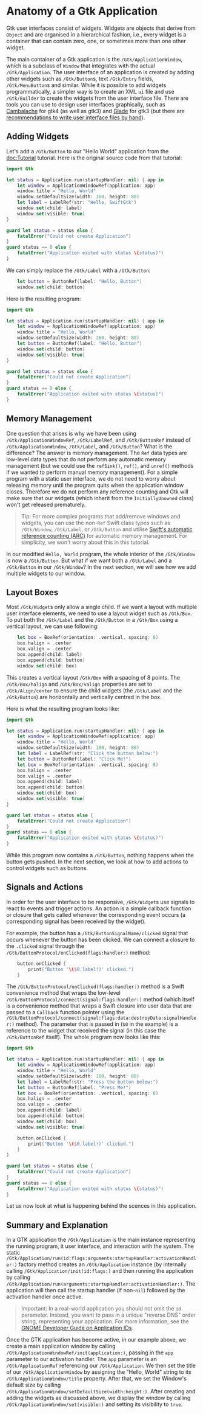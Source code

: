 # Anatomy of a Gtk Application

Gtk user interfaces consist of widgets.
Widgets are objects that derive from `Object`
and are organised in a hierarchical fashion, i.e.,
every widget is a container that can contain zero, one,
or sometimes more than one other widget.

The main container of a Gtk application is the ``/Gtk/ApplicationWindow``,
which is a subclass of ``Window`` that integrates with the actual ``/Gtk/Application``.
The user interface of an application is created by adding other widgets such as
``/Gtk/Button``s, text ``/Gtk/Entry`` fields, ``/Gtk/MenuButton``s and similar.
While it is possible to add widgets programmatically, a simpler
way is to create an XML `ui` file and use ``/Gtk/Builder`` to create the widgets
from the user interface file.  There are tools you can use to design user interfaces
graphically, such as [Cambalache](https://flathub.org/apps/ar.xjuan.Cambalache)
for gtk4 (as well as gtk3) and [Glade](https://gitlab.gnome.org/GNOME/glade)
for gtk3 (but there are
[recommendations to write user interface files by hand](https://blogs.gnome.org/christopherdavis/2020/11/19/glade-not-recommended/)).

## Adding Widgets

Let's add a ``/Gtk/Button`` to our "Hello World" application
from the <doc:Tutorial> tutorial.  Here is the original source code
from that tutorial:

```Swift
import Gtk

let status = Application.run(startupHandler: nil) { app in
    let window = ApplicationWindowRef(application: app)
    window.title = "Hello, World"
    window.setDefaultSize(width: 160, height: 80)
    let label = LabelRef(str: "Hello, SwiftGtk")
    window.set(child: label)
    window.set(visible: true)
}

guard let status = status else {
    fatalError("Could not create Application")
}
guard status == 0 else {
    fatalError("Application exited with status \(status)")
}
```

We can simply replace the ``/Gtk/Label`` with a ``/Gtk/Button``:

```Swift
    let button = ButtonRef(label: "Hello, Button")
    window.set(child: button)
```

Here is the resulting program:

```Swift
import Gtk

let status = Application.run(startupHandler: nil) { app in
    let window = ApplicationWindowRef(application: app)
    window.title = "Hello, World"
    window.setDefaultSize(width: 160, height: 80)
    let button = ButtonRef(label: "Hello, Button")
    window.set(child: button)
    window.set(visible: true)
}

guard let status = status else {
    fatalError("Could not create Application")
}
guard status == 0 else {
    fatalError("Application exited with status \(status)")
}
```

## Memory Management

One question that arises is why we have been using
``/Gtk/ApplicationWindowRef``, ``/Gtk/LabelRef``, and
``/Gtk/ButtonRef`` instead of ``/Gtk/ApplicationWindow``,
``/Gtk/Label``, and ``/Gtk/Button``?  What is the difference?
The answer is memory management.  The `Ref` data types are
low-level data types that do not perform any automatic
memory management (but we could use the `refSink()`, `ref()`,
and `unref()` methods if we wanted to perform manual memory
management).  For a simple program with a static user interface,
we do not need to worry about releasing memory until the program
quits when the application window closes.  Therefore we do not
perform any reference counting and Gtk will make sure that our
widgets (which inherit from the `InitiallyUnowned` class)
won't get released prematurely.

>Tip: For more complex programs that add/remove windows and
widgets, you can use the non-`Ref` Swift class types such as
``/Gtk/Window``, ``/Gtk/Label``, or ``/Gtk/Button`` and utilise
[Swift's automatic reference counting (ARC)](https://docs.swift.org/swift-book/documentation/the-swift-programming-language/automaticreferencecounting/)
for automatic memory management.
For simplicity, we won't worry about this in this tutorial.

In our modified ``Hello, World`` program, the whole interior of the
``/Gtk/Window`` is now a ``/Gtk/Button``.  But what if we want both
a ``/Gtk/Label`` and a ``/Gtk/Button`` in our ``/Gtk/Window``?
In the next section, we will see how we add multiple widgets
to our window.

## Layout Boxes

Most ``/Gtk/Widget``s only allow a single child.  If we want
a layout with multiple user interface elements, we need to
use a layout widget such as ``/Gtk/Box``.  To put both the
``/Gtk/Label`` and the ``/Gtk/Button`` in a ``/Gtk/Box``
using a vertical layout, we can use following:

```Swift
    let box = BoxRef(orientation: .vertical, spacing: 8)
    box.halign = .center
    box.valign = .center
    box.append(child: label)
    box.append(child: button)
    window.set(child: box)
```

This creates a vertical layout ``/Gtk/Box`` with a spacing
of 8 points.  The ``/Gtk/Box/halign`` and ``/Gtk/Box/valign``
properties are set to ``/Gtk/Align/center`` to ensure the
child widgets (the ``/Gtk/Label`` and the ``/Gtk/Button``)
are horizontally and vertically centred in the box.

Here is what the resulting program looks like:

```Swift
import Gtk

let status = Application.run(startupHandler: nil) { app in
    let window = ApplicationWindowRef(application: app)
    window.title = "Hello, World"
    window.setDefaultSize(width: 160, height: 80)
    let label = LabelRef(str: "Click the button below:")
    let button = ButtonRef(label: "Click Me!")
    let box = BoxRef(orientation: .vertical, spacing: 8)
    box.halign = .center
    box.valign = .center
    box.append(child: label)
    box.append(child: button)
    window.set(child: box)
    window.set(visible: true)
}

guard let status = status else {
    fatalError("Could not create Application")
}
guard status == 0 else {
    fatalError("Application exited with status \(status)")
}
```

While this program now contains a ``/Gtk/Button``,
nothing happens when the button gets pushed.
In the next section, we look at how to add actions
to control widgets such as buttons.

## Signals and Actions

In order for the user interface to be responsive,
``/Gtk/Widget``s use signals to react to events and
trigger actions.  An action is a simple callback
function or closure that gets called whenever the
corresponding event occurs (a corresponding signal
has been received by the widget).

For example, the button has a ``/Gtk/ButtonSignalName/clicked`` signal
that occurs whenever the button has been clicked.
We can connect a closure to the `.clicked` signal through the
``/Gtk/ButtonProtocol/onClicked(flags:handler:)`` method:

```Swift
    button.onClicked {
        print("Button '\($0.label!)' clicked.")
    }
```

The ``/Gtk/ButtonProtocol/onClicked(flags:handler:)`` method
is a Swift convenience method that wraps the low-level
``/Gtk/ButtonProtocol/connect(signal:flags:handler:)``
method (which itself is a convenience method that wraps a Swift closure into
user data that are passed to a `Callback` function pointer using the
``/Gtk/ButtonProtocol/connect(signal:flags:data:destroyData:signalHandler:)``
method).  The parameter that is passed in (`$0` in the example) is a
reference to the widget that received the signal (in this case the
``/Gtk/ButtonRef`` itself).  The whole program now looks like this:

```Swift
import Gtk

let status = Application.run(startupHandler: nil) { app in
    let window = ApplicationWindowRef(application: app)
    window.title = "Hello, World"
    window.setDefaultSize(width: 160, height: 80)
    let label = LabelRef(str: "Press the button below:")
    let button = ButtonRef(label: "Press Me!")
    let box = BoxRef(orientation: .vertical, spacing: 8)
    box.halign = .center
    box.valign = .center
    box.append(child: label)
    box.append(child: button)
    window.set(child: box)
    window.set(visible: true)

    button.onClicked {
        print("Button '\($0.label!)' clicked.")
    }
}

guard let status = status else {
    fatalError("Could not create Application")
}
guard status == 0 else {
    fatalError("Application exited with status \(status)")
}
```

Let us now look at what is happening behind the scences in this application.

## Summary and Explanation

In a GTK application the ``/Gtk/Application`` is the main instance
representing the running program, it user interface, and interaction
with the system.  The static
``/Gtk/Application/run(id:flags:arguments:startupHandler:activationHandler:)``
factory method creates an ``/Gtk/Application`` instance (by internally
calling ``/Gtk/Application/init(id:flags:)`` and then running the application by
calling ``/Gtk/Application/run(arguments:startupHandler:activationHandler:)``.
The application will then call the startup handler (if non-`nil`) followed by
the activation handler once active.

>Important: In a real-world application you should not omit the `id` parameter.
Instead, you want to pass in a unique "reverse DNS" order string,
representing your application.  For more information, see the
[GNOME Developer Guide on Application IDs](https://developer.gnome.org/documentation/tutorials/application-id.html).

Once the GTK application has become active, in our example above,
we create a main application window by calling
``/Gtk/ApplicationWindowRef/init(application:)``, passing in the
`app` parameter to our activation handler.  The `app` parameter is an
 ``/Gtk/ApplicationRef`` referencing our ``/Gtk/Application``.
 We then set the title of our ``/Gtk/ApplicationWindow`` by assigning
 the "Hello, World" string to its ``/Gtk/ApplicationWindow/title``
 property.  After that, we set the Window's default size by calling
 ``/Gtk/ApplicationWindow/setDefaultSize(width:height:)``.
 After creating and adding the widgets as discussed above, we display
 the window by calling ``/Gtk/ApplicationWindow/set(visible:)`` and
 setting its visibility to `true`.
 